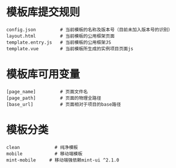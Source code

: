 # 模板库提交规则

```
config.json 		# 当前模板的名称及版本号（目前未加入版本号的识别）
layout.html 		# 当前模板的公用框架页面
template.entry.js 	# 当前模板的公用框架JS
template.vue 		# 当前模板所生成的实例项目页面js
```


# 模板库可用变量
```
[page_name]    		# 页面文件名
[page_path] 		# 页面的物理全路径
[base_url] 	   		# 页面相对于项目的base路径

```

# 模板分类
```
clean    		  # 纯净模板
mobile 			  # 移动端模板
mint-mobile 	# 移动端强依赖mint-ui ^2.1.0

```
